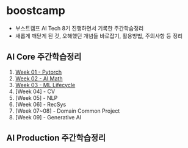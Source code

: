 # boostcamp
* 부스트캠프 AI Tech 8기 진행하면서 기록한 주간학습정리
* 새롭게 깨닫게 된 것, 오해했던 개념들 바로잡기, 활용방법, 주의사항 등 정리

## AI Core 주간학습정리
1. [Week 01 - Pytorch](./doc/week01.md) 
1. [Week 02 - AI Math](./doc/week02.ipynb)
1. [Week 03 - ML Lifecycle](./doc/week03.ipynb)
1. [Week 04] - CV
1. [Week 05] - NLP
1. [Week 06] - RecSys
1. [Week 07~08] - Domain Common Project
1. [Week 09] - Generative AI

## AI Production 주간학습정리
